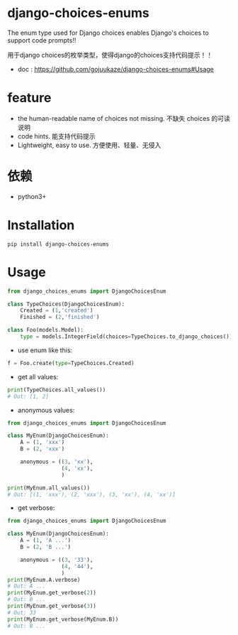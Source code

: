 # django-choices-enums
The enum type used for Django choices enables Django's choices to support code prompts!!  
 
用于django choices的枚举类型，使得django的choices支持代码提示！！   

* doc : https://github.com/gojuukaze/django-choices-enums#Usage

# feature

* the human-readable name of choices not missing. 不缺失 choices 的可读说明
* code hints. 能支持代码提示
* Lightweight, easy to use. 方便使用、轻量、无侵入

# 依赖

* python3+

# Installation
``` 
pip install django-choices-enums
```


# Usage

```python
from django_choices_enums import DjangoChoicesEnum

class TypeChoices(DjangoChoicesEnum):
    Created = (1,'created')
    Finished = (2,'finished')

class Foo(models.Model):
    type = models.IntegerField(choices=TypeChoices.to_django_choices())

```

* use enum like this:

```python
f = Foo.create(type=TypeChoices.Created)

```

* get all values:

```python
print(TypeChoices.all_values())
# Out: [1, 2] 
```

* anonymous values:

```python
from django_choices_enums import DjangoChoicesEnum

class MyEnum(DjangoChoicesEnum):
    A = (1, 'xxx')
    B = (2, 'xxx')

    anonymous = ((3, 'xx'),
                 (4, 'xx'),
                 )

print(MyEnum.all_values())
# Out: [(1, 'xxx'), (2, 'xxx'), (3, 'xx'), (4, 'xx')]
```

* get verbose:

```python
from django_choices_enums import DjangoChoicesEnum

class MyEnum(DjangoChoicesEnum):
    A = (1, 'A ...')
    B = (2, 'B ...')

    anonymous = ((3, '33'),
                 (4, '44'),
                 )
print(MyEnum.A.verbose)
# Out: A ...
print(MyEnum.get_verbose(2))
# Out: B ...
print(MyEnum.get_verbose(3))
# Out: 33
print(MyEnum.get_verbose(MyEnum.B))
# Out: B ...

```
